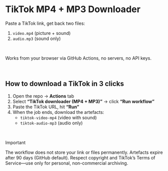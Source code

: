 # TikTok MP4 + MP3 Downloader

Paste a TikTok link, get back two files:  
1. `video.mp4` (picture + sound)  
2. `audio.mp3` (sound only)
<br>

Works from your browser via GitHub Actions, no servers, no API keys. 

<br>

## How to download a TikTok in 3 clicks

1. Open the repo → **Actions** tab  
2. Select **“TikTok downloader (MP4 + MP3)”** → click **“Run workflow”**  
3. Paste the TikTok URL, hit **“Run”**  
4. When the job ends, download the artefacts:  
   - `tiktok-video-mp4` (video with sound)  
   - `tiktok-audio-mp3` (audio only)
<br>

> [!IMPORTANT]
> The workflow does not store your link or files permanently.
> Artefacts expire after 90 days (GitHub default).
> Respect copyright and TikTok’s Terms of Service—use only for personal, non-commercial archiving.
